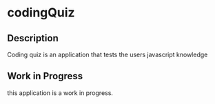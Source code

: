 # codingQuiz

## Description

Coding quiz is an application that tests the users javascript knowledge

## Work in Progress

this application is a work in progress.
